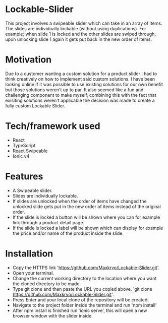 # Lockable-Slider

This project involves a swipeable slider which can take in an array of items. The slides are individually lockable (without using duplications). For example; when slide 1 is locked and the other slides are swiped through, upon unlocking slide 1 again it gets put back in the new order of items.

# Motivation

Due to a customer wanting a custom solution for a product slider I had to think creatively on how to implement said custom solutions. I have been looking online if it was possible to use existing solutions for our own benefit but those solutions weren't up to par. It also seemed like a fun and challenging component to make myself, combining this with the fact that exisiting solutions weren't applicable the decision was made to create a fully custom Lockable Slider.

# Tech/framework used

- React
- TypeScript
- React Swipeable
- Ionic v4

# Features

- A Swipeable slider.
- Slides are individually lockable.
- If slides are unlocked when the order of items have changed the unlocked slide gets put in the new order of items instead of the original order.
- If the slide is locked a button will be shown where you can for example link through a product detail page.
- If the slide is locked a label will be shown which can display for example the price and/or name of the product inside the slide.

# Installation

- Copy the HTTPS link 'https://github.com/Maxkrvo/Lockable-Slider.git'.
- Open your terminal.
- Change the current working directory to the location where you want the cloned directory to be made.
- Type git clone and then paste the URL you copied above. 'git clone https://github.com/Maxkrvo/Lockable-Slider.git'.
- Press Enter and your local clone of the repository will be created.
- Navigate to the project folder inside the terminal and run 'npm install'
- After npm install is finished run 'ionic serve', this will open a new browser window with the slider inside.
